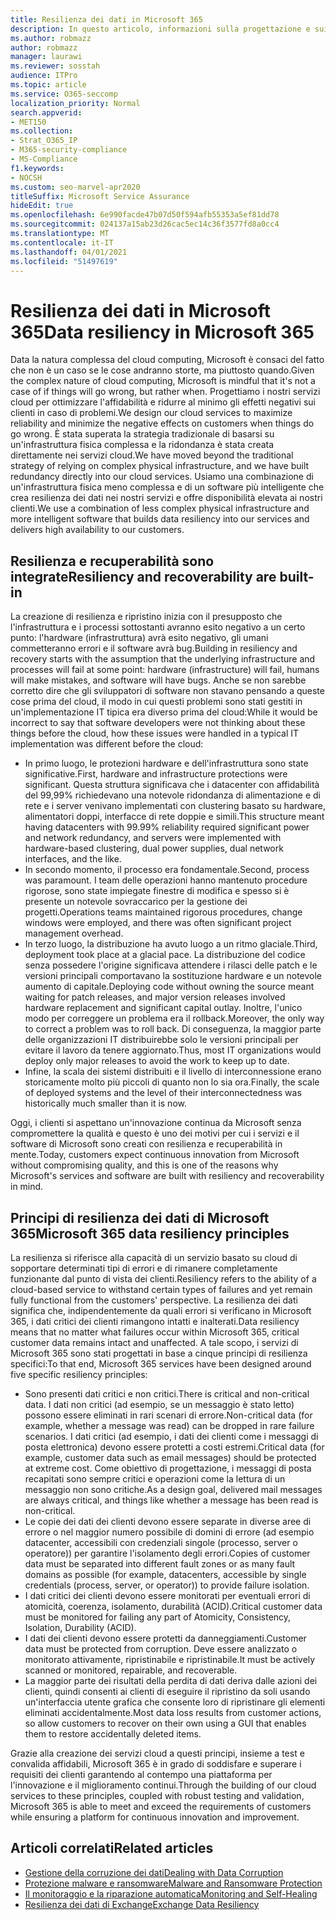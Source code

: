 ```yaml
---
title: Resilienza dei dati in Microsoft 365
description: In questo articolo, informazioni sulla progettazione e sui principi di resilienza e ripristino dei dati in Microsoft 365.
ms.author: robmazz
author: robmazz
manager: laurawi
ms.reviewer: sosstah
audience: ITPro
ms.topic: article
ms.service: O365-seccomp
localization_priority: Normal
search.appverid:
- MET150
ms.collection:
- Strat_O365_IP
- M365-security-compliance
- MS-Compliance
f1.keywords:
- NOCSH
ms.custom: seo-marvel-apr2020
titleSuffix: Microsoft Service Assurance
hideEdit: true
ms.openlocfilehash: 6e990facde47b07d50f594afb55353a5ef81dd78
ms.sourcegitcommit: 024137a15ab23d26cac5ec14c36f3577fd8a0cc4
ms.translationtype: MT
ms.contentlocale: it-IT
ms.lasthandoff: 04/01/2021
ms.locfileid: "51497619"
---
```

# <a name="data-resiliency-in-microsoft-365"></a><span data-ttu-id="b485d-103">Resilienza dei dati in Microsoft 365</span><span class="sxs-lookup"><span data-stu-id="b485d-103">Data resiliency in Microsoft 365</span></span>

<span data-ttu-id="b485d-104">Data la natura complessa del cloud computing, Microsoft è consaci del fatto che non è un caso se le cose andranno storte, ma piuttosto quando.</span><span class="sxs-lookup"><span data-stu-id="b485d-104">Given the complex nature of cloud computing, Microsoft is mindful that it's not a case of if things will go wrong, but rather when.</span></span> <span data-ttu-id="b485d-105">Progettiamo i nostri servizi cloud per ottimizzare l'affidabilità e ridurre al minimo gli effetti negativi sui clienti in caso di problemi.</span><span class="sxs-lookup"><span data-stu-id="b485d-105">We design our cloud services to maximize reliability and minimize the negative effects on customers when things do go wrong.</span></span> <span data-ttu-id="b485d-106">È stata superata la strategia tradizionale di basarsi su un'infrastruttura fisica complessa e la ridondanza è stata creata direttamente nei servizi cloud.</span><span class="sxs-lookup"><span data-stu-id="b485d-106">We have moved beyond the traditional strategy of relying on complex physical infrastructure, and we have built redundancy directly into our cloud services.</span></span> <span data-ttu-id="b485d-107">Usiamo una combinazione di un'infrastruttura fisica meno complessa e di un software più intelligente che crea resilienza dei dati nei nostri servizi e offre disponibilità elevata ai nostri clienti.</span><span class="sxs-lookup"><span data-stu-id="b485d-107">We use a combination of less complex physical infrastructure and more intelligent software that builds data resiliency into our services and delivers high availability to our customers.</span></span>

## <a name="resiliency-and-recoverability-are-built-in"></a><span data-ttu-id="b485d-108">Resilienza e recuperabilità sono integrate</span><span class="sxs-lookup"><span data-stu-id="b485d-108">Resiliency and recoverability are built-in</span></span>

<span data-ttu-id="b485d-109">La creazione di resilienza e ripristino inizia con il presupposto che l'infrastruttura e i processi sottostanti avranno esito negativo a un certo punto: l'hardware (infrastruttura) avrà esito negativo, gli umani commetteranno errori e il software avrà bug.</span><span class="sxs-lookup"><span data-stu-id="b485d-109">Building in resiliency and recovery starts with the assumption that the underlying infrastructure and processes will fail at some point: hardware (infrastructure) will fail, humans will make mistakes, and software will have bugs.</span></span> <span data-ttu-id="b485d-110">Anche se non sarebbe corretto dire che gli sviluppatori di software non stavano pensando a queste cose prima del cloud, il modo in cui questi problemi sono stati gestiti in un'implementazione IT tipica era diverso prima del cloud:</span><span class="sxs-lookup"><span data-stu-id="b485d-110">While it would be incorrect to say that software developers were not thinking about these things before the cloud, how these issues were handled in a typical IT implementation was different before the cloud:</span></span>

- <span data-ttu-id="b485d-111">In primo luogo, le protezioni hardware e dell'infrastruttura sono state significative.</span><span class="sxs-lookup"><span data-stu-id="b485d-111">First, hardware and infrastructure protections were significant.</span></span> <span data-ttu-id="b485d-112">Questa struttura significava che i datacenter con affidabilità del 99,99% richiedevano una notevole ridondanza di alimentazione e di rete e i server venivano implementati con clustering basato su hardware, alimentatori doppi, interfacce di rete doppie e simili.</span><span class="sxs-lookup"><span data-stu-id="b485d-112">This structure meant having datacenters with 99.99% reliability required significant power and network redundancy, and servers were implemented with hardware-based clustering, dual power supplies, dual network interfaces, and the like.</span></span>
- <span data-ttu-id="b485d-113">In secondo momento, il processo era fondamentale.</span><span class="sxs-lookup"><span data-stu-id="b485d-113">Second, process was paramount.</span></span> <span data-ttu-id="b485d-114">I team delle operazioni hanno mantenuto procedure rigorose, sono state impiegate finestre di modifica e spesso si è presente un notevole sovraccarico per la gestione dei progetti.</span><span class="sxs-lookup"><span data-stu-id="b485d-114">Operations teams maintained rigorous procedures, change windows were employed, and there was often significant project management overhead.</span></span>
- <span data-ttu-id="b485d-115">In terzo luogo, la distribuzione ha avuto luogo a un ritmo glaciale.</span><span class="sxs-lookup"><span data-stu-id="b485d-115">Third, deployment took place at a glacial pace.</span></span> <span data-ttu-id="b485d-116">La distribuzione del codice senza possedere l'origine significava attendere i rilasci delle patch e le versioni principali comportavano la sostituzione hardware e un notevole aumento di capitale.</span><span class="sxs-lookup"><span data-stu-id="b485d-116">Deploying code without owning the source meant waiting for patch releases, and major version releases involved hardware replacement and significant capital outlay.</span></span> <span data-ttu-id="b485d-117">Inoltre, l'unico modo per correggere un problema era il rollback.</span><span class="sxs-lookup"><span data-stu-id="b485d-117">Moreover, the only way to correct a problem was to roll back.</span></span> <span data-ttu-id="b485d-118">Di conseguenza, la maggior parte delle organizzazioni IT distribuirebbe solo le versioni principali per evitare il lavoro da tenere aggiornato.</span><span class="sxs-lookup"><span data-stu-id="b485d-118">Thus, most IT organizations would deploy only major releases to avoid the work to keep up to date.</span></span>
- <span data-ttu-id="b485d-119">Infine, la scala dei sistemi distribuiti e il livello di interconnessione erano storicamente molto più piccoli di quanto non lo sia ora.</span><span class="sxs-lookup"><span data-stu-id="b485d-119">Finally, the scale of deployed systems and the level of their interconnectedness was historically much smaller than it is now.</span></span>

<span data-ttu-id="b485d-120">Oggi, i clienti si aspettano un'innovazione continua da Microsoft senza compromettere la qualità e questo è uno dei motivi per cui i servizi e il software di Microsoft sono creati con resilienza e recuperabilità in mente.</span><span class="sxs-lookup"><span data-stu-id="b485d-120">Today, customers expect continuous innovation from Microsoft without compromising quality, and this is one of the reasons why Microsoft's services and software are built with resiliency and recoverability in mind.</span></span>

## <a name="microsoft-365-data-resiliency-principles"></a><span data-ttu-id="b485d-121">Principi di resilienza dei dati di Microsoft 365</span><span class="sxs-lookup"><span data-stu-id="b485d-121">Microsoft 365 data resiliency principles</span></span>

<span data-ttu-id="b485d-122">La resilienza si riferisce alla capacità di un servizio basato su cloud di sopportare determinati tipi di errori e di rimanere completamente funzionante dal punto di vista dei clienti.</span><span class="sxs-lookup"><span data-stu-id="b485d-122">Resiliency refers to the ability of a cloud-based service to withstand certain types of failures and yet remain fully functional from the customers' perspective.</span></span> <span data-ttu-id="b485d-123">La resilienza dei dati significa che, indipendentemente da quali errori si verificano in Microsoft 365, i dati critici dei clienti rimangono intatti e inalterati.</span><span class="sxs-lookup"><span data-stu-id="b485d-123">Data resiliency means that no matter what failures occur within Microsoft 365, critical customer data remains intact and unaffected.</span></span> <span data-ttu-id="b485d-124">A tale scopo, i servizi di Microsoft 365 sono stati progettati in base a cinque principi di resilienza specifici:</span><span class="sxs-lookup"><span data-stu-id="b485d-124">To that end, Microsoft 365 services have been designed around five specific resiliency principles:</span></span>

- <span data-ttu-id="b485d-125">Sono presenti dati critici e non critici.</span><span class="sxs-lookup"><span data-stu-id="b485d-125">There is critical and non-critical data.</span></span> <span data-ttu-id="b485d-126">I dati non critici (ad esempio, se un messaggio è stato letto) possono essere eliminati in rari scenari di errore.</span><span class="sxs-lookup"><span data-stu-id="b485d-126">Non-critical data (for example, whether a message was read) can be dropped in rare failure scenarios.</span></span> <span data-ttu-id="b485d-127">I dati critici (ad esempio, i dati dei clienti come i messaggi di posta elettronica) devono essere protetti a costi estremi.</span><span class="sxs-lookup"><span data-stu-id="b485d-127">Critical data (for example, customer data such as email messages) should be protected at extreme cost.</span></span> <span data-ttu-id="b485d-128">Come obiettivo di progettazione, i messaggi di posta recapitati sono sempre critici e operazioni come la lettura di un messaggio non sono critiche.</span><span class="sxs-lookup"><span data-stu-id="b485d-128">As a design goal, delivered mail messages are always critical, and things like whether a message has been read is non-critical.</span></span>
- <span data-ttu-id="b485d-129">Le copie dei dati dei clienti devono essere separate in diverse aree di errore o nel maggior numero possibile di domini di errore (ad esempio datacenter, accessibili con credenziali singole (processo, server o operatore)) per garantire l'isolamento degli errori.</span><span class="sxs-lookup"><span data-stu-id="b485d-129">Copies of customer data must be separated into different fault zones or as many fault domains as possible (for example, datacenters, accessible by single credentials (process, server, or operator)) to provide failure isolation.</span></span> 
- <span data-ttu-id="b485d-130">I dati critici dei clienti devono essere monitorati per eventuali errori di atomicità, coerenza, isolamento, durabilità (ACID).</span><span class="sxs-lookup"><span data-stu-id="b485d-130">Critical customer data must be monitored for failing any part of Atomicity, Consistency, Isolation, Durability (ACID).</span></span>
- <span data-ttu-id="b485d-131">I dati dei clienti devono essere protetti da danneggiamenti.</span><span class="sxs-lookup"><span data-stu-id="b485d-131">Customer data must be protected from corruption.</span></span> <span data-ttu-id="b485d-132">Deve essere analizzato o monitorato attivamente, ripristinabile e ripristinabile.</span><span class="sxs-lookup"><span data-stu-id="b485d-132">It must be actively scanned or monitored, repairable, and recoverable.</span></span>
- <span data-ttu-id="b485d-133">La maggior parte dei risultati della perdita di dati deriva dalle azioni dei clienti, quindi consenti ai clienti di eseguire il ripristino da soli usando un'interfaccia utente grafica che consente loro di ripristinare gli elementi eliminati accidentalmente.</span><span class="sxs-lookup"><span data-stu-id="b485d-133">Most data loss results from customer actions, so allow customers to recover on their own using a GUI that enables them to restore accidentally deleted items.</span></span>

<span data-ttu-id="b485d-134">Grazie alla creazione dei servizi cloud a questi principi, insieme a test e convalida affidabili, Microsoft 365 è in grado di soddisfare e superare i requisiti dei clienti garantendo al contempo una piattaforma per l'innovazione e il miglioramento continui.</span><span class="sxs-lookup"><span data-stu-id="b485d-134">Through the building of our cloud services to these principles, coupled with robust testing and validation, Microsoft 365 is able to meet and exceed the requirements of customers while ensuring a platform for continuous innovation and improvement.</span></span>

## <a name="related-articles"></a><span data-ttu-id="b485d-135">Articoli correlati</span><span class="sxs-lookup"><span data-stu-id="b485d-135">Related articles</span></span>

- [<span data-ttu-id="b485d-136">Gestione della corruzione dei dati</span><span class="sxs-lookup"><span data-stu-id="b485d-136">Dealing with Data Corruption</span></span>](assurance-dealing-with-data-corruption.md)
- [<span data-ttu-id="b485d-137">Protezione malware e ransomware</span><span class="sxs-lookup"><span data-stu-id="b485d-137">Malware and Ransomware Protection</span></span>](assurance-malware-and-ransomware-protection.md)
- [<span data-ttu-id="b485d-138">Il monitoraggio e la riparazione automatica</span><span class="sxs-lookup"><span data-stu-id="b485d-138">Monitoring and Self-Healing</span></span>](assurance-monitoring-and-self-healing.md)
- [<span data-ttu-id="b485d-139">Resilienza dei dati di Exchange</span><span class="sxs-lookup"><span data-stu-id="b485d-139">Exchange Data Resiliency</span></span>](assurance-exchange-data-resiliency.md)
